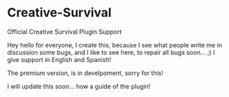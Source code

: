 # Creative-Survival
Official Creative Survival Plugin Support

Hey hello for everyone, I create this, because I see what people write me in discussion some bugs, and I like to see here, to repair all bugs soon... ;)
I give support in English and Spanish!

The premium version, is in develpoment, sorry for this!

I will update this soon... how a guide of the plugin!

